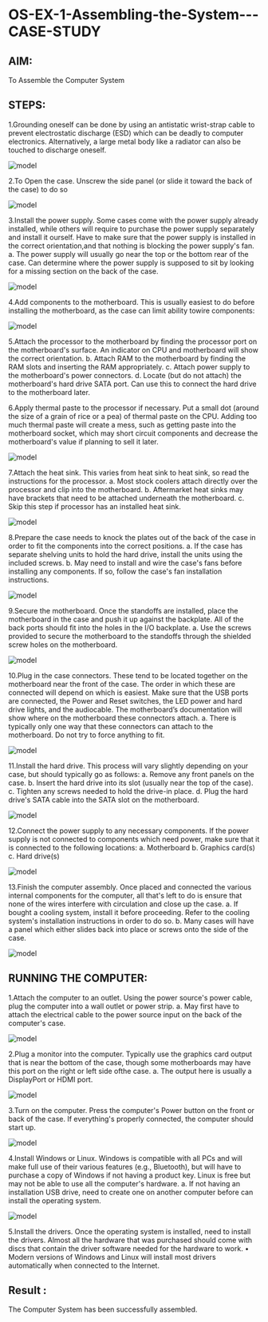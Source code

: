 # OS-EX-1-Assembling-the-System---CASE-STUDY

## AIM:

To Assemble the Computer System
## STEPS:

1.Grounding oneself can be done by using an antistatic wrist-strap cable to prevent electrostatic discharge (ESD) which can be deadly to computer electronics. Alternatively, a large metal body like a radiator can also be touched to discharge oneself.

![model](os_1.1.png)

2.To Open the case. Unscrew the side panel (or slide it toward the back of the case) to do so

![model](os_1.2.png)

3.Install the power supply. Some cases come with the power supply already installed, while others will require to purchase the power supply separately and install it ourself. Have to make sure that the power supply is installed in the correct orientation,and that nothing is blocking the power supply's fan. a. The power supply will usually go near the top or the bottom rear of the case. Can determine where the power supply is supposed to sit by looking for a missing section on the back of the case.

![model](os_1.3.png)

4.Add components to the motherboard. This is usually easiest to do before installing the motherboard, as the case can limit ability towire components:

![model](os_1.4.png)

5.Attach the processor to the motherboard by finding the processor port on the motherboard's surface. An indicator on CPU and motherboard will show the correct orientation. b. Attach RAM to the motherboard by finding the RAM slots and inserting the RAM appropriately. c. Attach power supply to the motherboard's power connectors. d. Locate (but do not attach) the motherboard's hard drive SATA port. Can use this to connect the hard drive to the motherboard later.

6.Apply thermal paste to the processor if necessary. Put a small dot (around the size of a grain of rice or a pea) of thermal paste on the CPU. Adding too much thermal paste will create a mess, such as getting paste into the motherboard socket, which may short circuit components and decrease the motherboard's value if planning to sell it later.

![model](os_1.6.png)

7.Attach the heat sink. This varies from heat sink to heat sink, so read the instructions for the processor. a. Most stock coolers attach directly over the processor and clip into the motherboard. b. Aftermarket heat sinks may have brackets that need to be attached underneath the motherboard. c. Skip this step if processor has an installed heat sink.

![model](os_1.7.png)

8.Prepare the case needs to knock the plates out of the back of the case in order to fit the components into the correct positions. a. If the case has separate shelving units to hold the hard drive, install the units using the included screws. b. May need to install and wire the case's fans before installing any components. If so, follow the case's fan installation instructions.

![model](os_1.8.png)

9.Secure the motherboard. Once the standoffs are installed, place the motherboard in the case and push it up against the backplate. All of the back ports should fit into the holes in the I/O backplate. a. Use the screws provided to secure the motherboard to the standoffs through the shielded screw holes on the motherboard.

![model](os_1.9.png)

10.Plug in the case connectors. These tend to be located together on the motherboard near the front of the case. The order in which these are connected will depend on which is easiest. Make sure that the USB ports are connected, the Power and Reset switches, the LED power and hard drive lights, and the audiocable. The motherboard’s documentation will show where on the motherboard these connectors attach. a. There is typically only one way that these connectors can attach to the motherboard. Do not try to force anything to fit.

![model](os_1.10.png)

11.Install the hard drive. This process will vary slightly depending on your case, but should typically go as follows: a. Remove any front panels on the case. b. Insert the hard drive into its slot (usually near the top of the case). c. Tighten any screws needed to hold the drive-in place. d. Plug the hard drive's SATA cable into the SATA slot on the motherboard.

![model](os_1.11.png)

12.Connect the power supply to any necessary components. If the power supply is not connected to components which need power, make sure that it is connected to the following locations: a. Motherboard b. Graphics card(s) c. Hard drive(s)

![model](os_1.12.png)

13.Finish the computer assembly. Once placed and connected the various internal components for the computer, all that's left to do is ensure that none of the wires interfere with circulation and close up the case. a. If bought a cooling system, install it before proceeding. Refer to the cooling system's installation instructions in order to do so. b. Many cases will have a panel which either slides back into place or screws onto the side of the case.

![model](os_1.13.png)
 
## RUNNING THE COMPUTER:

1.Attach the computer to an outlet. Using the power source's power cable, plug the computer into a wall outlet or power strip. a. May first have to attach the electrical cable to the power source input on the back of the computer's case.

![model](os_1.14.png)

2.Plug a monitor into the computer. Typically use the graphics card output that is near the bottom of the case, though some motherboards may have this port on the right or left side ofthe case. a. The output here is usually a DisplayPort or HDMI port.

![model](os_1.15.png)

3.Turn on the computer. Press the computer's Power button on the front or back of the case. If everything's properly connected, the computer should start up.

![model](os_1.16.png)

4.Install Windows or Linux. Windows is compatible with all PCs and will make full use of their various features (e.g., Bluetooth), but will have to purchase a copy of Windows if not having a product key. Linux is free but may not be able to use all the computer's hardware. a. If not having an installation USB drive, need to create one on another computer before can install the operating system.

![model](os_1.17.png)

5.Install the drivers. Once the operating system is installed, need to install the drivers. Almost all the hardware that was purchased should come with discs that contain the driver software needed for the hardware to work. • Modern versions of Windows and Linux will install most drivers automatically when connected to the Internet.

## Result :

The Computer System has been successfully assembled. 